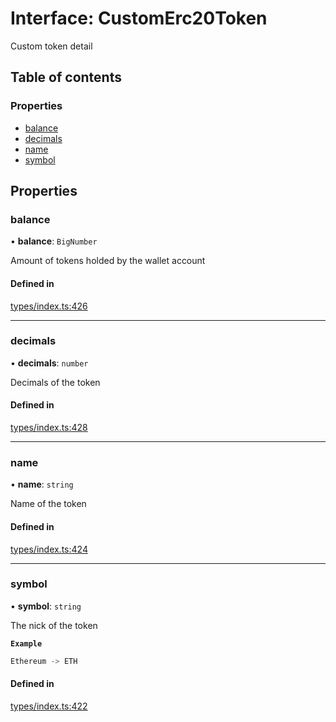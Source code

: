 # Interface: CustomErc20Token

Custom token detail

## Table of contents

### Properties

- [balance](CustomErc20Token.md#balance)
- [decimals](CustomErc20Token.md#decimals)
- [name](CustomErc20Token.md#name)
- [symbol](CustomErc20Token.md#symbol)

## Properties

### balance

• **balance**: `BigNumber`

Amount of tokens holded by the wallet account

#### Defined in

[types/index.ts:426](https://github.com/nevermined-io/components-catalog/blob/968dc56/lib/src/types/index.ts#L426)

___

### decimals

• **decimals**: `number`

Decimals of the token

#### Defined in

[types/index.ts:428](https://github.com/nevermined-io/components-catalog/blob/968dc56/lib/src/types/index.ts#L428)

___

### name

• **name**: `string`

Name of the token

#### Defined in

[types/index.ts:424](https://github.com/nevermined-io/components-catalog/blob/968dc56/lib/src/types/index.ts#L424)

___

### symbol

• **symbol**: `string`

The nick of the token

**`Example`**

```ts
Ethereum -> ETH
```

#### Defined in

[types/index.ts:422](https://github.com/nevermined-io/components-catalog/blob/968dc56/lib/src/types/index.ts#L422)
